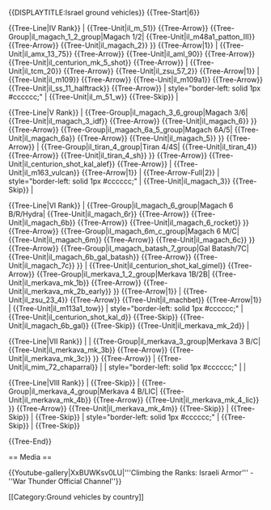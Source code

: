{{DISPLAYTITLE:Israel ground vehicles}}
{{Tree-Start|6}}

{{Tree-Line|IV Rank}}
|
{{Tree-Unit|il_m_51}}
{{Tree-Arrow}}
{{Tree-Group|il_magach_1_2_group|Magach 1/2|
  {{Tree-Unit|il_m48a1_patton_III}}
{{Tree-Arrow}}
{{Tree-Unit|il_magach_2}}
}}
{{Tree-Arrow|1}}
|
{{Tree-Unit|il_amx_13_75}}
{{Tree-Arrow}}
{{Tree-Unit|il_aml_90}}
{{Tree-Arrow}}
{{Tree-Unit|il_centurion_mk_5_shot}}
{{Tree-Arrow}}
|
{{Tree-Unit|il_tcm_20}}
{{Tree-Arrow}}
{{Tree-Unit|il_zsu_57_2}}
{{Tree-Arrow|1}}
|
{{Tree-Unit|il_m109}}
{{Tree-Arrow}}
{{Tree-Unit|il_m109a1}}
{{Tree-Arrow}}
{{Tree-Unit|il_ss_11_halftrack}}
{{Tree-Arrow}}
| style="border-left: solid 1px #cccccc;" |
{{Tree-Unit|il_m_51_w}}
{{Tree-Skip}}
|

{{Tree-Line|V Rank}}
|
{{Tree-Group|il_magach_3_6_group|Magach 3/6|
  {{Tree-Unit|il_magach_3_idf}}
{{Tree-Arrow}}
{{Tree-Unit|il_magach_6}}
}}
{{Tree-Arrow}}
{{Tree-Group|il_magach_6a_5_group|Magach 6A/5|
  {{Tree-Unit|il_magach_6a}}
{{Tree-Arrow}}
{{Tree-Unit|il_magach_5}}
}}
{{Tree-Arrow}}
|
{{Tree-Group|il_tiran_4_group|Tiran 4/4S|
  {{Tree-Unit|il_tiran_4}}
{{Tree-Arrow}}
{{Tree-Unit|il_tiran_4_sh}}
}}
{{Tree-Arrow}}
{{Tree-Unit|il_centurion_shot_kal_alef}}
{{Tree-Arrow}}
|
{{Tree-Unit|il_m163_vulcan}}
{{Tree-Arrow|1}}
|
{{Tree-Arrow-Full|2}}
| style="border-left: solid 1px #cccccc;" |
{{Tree-Unit|il_magach_3}}
{{Tree-Skip}}
|

{{Tree-Line|VI Rank}}
|
{{Tree-Group|il_magach_6_group|Magach 6 B/R/Hydra|
  {{Tree-Unit|il_magach_6r}}
{{Tree-Arrow}}
{{Tree-Unit|il_magach_6b}}
{{Tree-Arrow}}
{{Tree-Unit|il_magach_6_rocket}}
}}
{{Tree-Arrow}}
{{Tree-Group|il_magach_6m_c_group|Magach 6 M/C|
  {{Tree-Unit|il_magach_6m}}
{{Tree-Arrow}}
{{Tree-Unit|il_magach_6c}}
}}
{{Tree-Arrow}}
{{Tree-Group|il_magach_batash_7_group|Gal Batash/7C|
  {{Tree-Unit|il_magach_6b_gal_batash}}
{{Tree-Arrow}}
{{Tree-Unit|il_magach_7c}}
}}
|
{{Tree-Unit|il_centurion_shot_kal_gimel}}
{{Tree-Arrow}}
{{Tree-Group|il_merkava_1_2_group|Merkava 1B/2B|
  {{Tree-Unit|il_merkava_mk_1b}}
{{Tree-Arrow}}
{{Tree-Unit|il_merkava_mk_2b_early}}
}}
{{Tree-Arrow|1}}
|
{{Tree-Unit|il_zsu_23_4}}
{{Tree-Arrow}}
{{Tree-Unit|il_machbet}}
{{Tree-Arrow|1}}
|
{{Tree-Unit|il_m113a1_tow}}
| style="border-left: solid 1px #cccccc;" |
{{Tree-Unit|il_centurion_shot_kal_d}}
{{Tree-Skip}}
{{Tree-Unit|il_magach_6b_gal}}
{{Tree-Skip}}
{{Tree-Unit|il_merkava_mk_2d}}
|

{{Tree-Line|VII Rank}}
|
|
{{Tree-Group|il_merkava_3_group|Merkava 3 B/C|
  {{Tree-Unit|il_merkava_mk_3b}}
{{Tree-Arrow}}
{{Tree-Unit|il_merkava_mk_3c}}
}}
{{Tree-Arrow}}
|
{{Tree-Unit|il_mim_72_chaparral}}
|
| style="border-left: solid 1px #cccccc;" |
|

{{Tree-Line|VIII Rank}}
|
{{Tree-Skip}}
|
{{Tree-Group|il_merkava_4_group|Merkava 4 B/LIC|
  {{Tree-Unit|il_merkava_mk_4b}}
{{Tree-Arrow}}
{{Tree-Unit|il_merkava_mk_4_lic}}
}}
{{Tree-Arrow}}
{{Tree-Unit|il_merkava_mk_4m}}
{{Tree-Skip}}
|
{{Tree-Skip}}
|
{{Tree-Skip}}
| style="border-left: solid 1px #cccccc;" |
{{Tree-Skip}}
|
{{Tree-Skip}}

{{Tree-End}}

== Media ==

<!-- ''Excellent additions to the article would be video guides, screenshots from the game, and photos.'' -->

{{Youtube-gallery|XxBUWKsv0LU|'''Climbing the Ranks: Israeli Armor''' - ''War Thunder Official Channel''}}

[[Category:Ground vehicles by country]]
